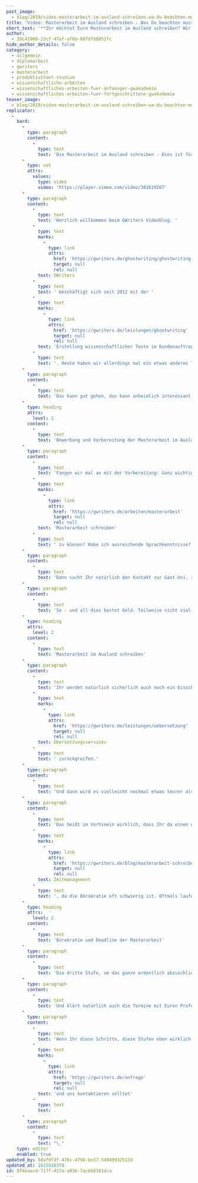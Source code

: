 ```yaml
---
post_image:
  - blog/2019/video-masterarbeit-im-ausland-schreiben-wa-du-beachten-musst/2019-04-01-masterarbeit_im_ausland_Classic_Thumbnail.png
title: 'Video: Masterarbeit im Ausland schreiben - Was Du beachten musst'
short_text: '**Ihr möchtet Eure Masterarbeit im Ausland schreiben? Wir erklären Euch die wichtigsten Schritte und alles, was Ihr sonst noch wissen und beachten müsst!**'
author:
  - 39c41980-23cf-47af-af6b-087df68052fc
hide_author_details: false
category:
  - allgemein
  - diplomarbeit
  - gwriters
  - masterarbeit
  - produktivitaet-studium
  - wissenschaftliche-arbeiten
  - wissenschaftliches-arbeiten-fuer-anfaenger-gwakademie
  - wissenschaftliches-arbeiten-fuer-fortgeschrittene-gwakademie
teaser_image:
  - blog/2019/video-masterarbeit-im-ausland-schreiben-wa-du-beachten-musst/2019-04-01-masterarbeit_im_ausland_Classic_Thumbnail.png
replicator:
  -
    bard:
      -
        type: paragraph
        content:
          -
            type: text
            text: 'Die Masterarbeit im Ausland schreiben - Dies ist für viele Studenten ein erstrebenswertes Ziel und wertet natürlich auch den eigenen Lebenslauf unheimlich auf. Jedoch sollte man einige Punkte vorher beachten, denn eine Masterarbeit im Ausland zu schreiben ist kein einfaches Unterfangen. Zunächst einmal gilt es, eine aussagekräftige Bewerbung zu verfassen und eine extrem gründliche Vorbereitung durchzuführen. Das folgende Schreiben der Masterarbeit im Ausland ist dann die größte Herausforderung, denn die Deadlines und die unübliche Bürokratie können im Ausland besonders anspruchsvoll sein.'
      -
        type: set
        attrs:
          values:
            type: video
            video: 'https://player.vimeo.com/video/381619267'
      -
        type: paragraph
        content:
          -
            type: text
            text: 'Herzlich willkommen beim GWriters Videoblog. '
          -
            type: text
            marks:
              -
                type: link
                attrs:
                  href: 'https://gwriters.de/ghostwriting/ghostwriting-agentur'
                  target: null
                  rel: null
            text: GWriters
          -
            type: text
            text: ' beschäftigt sich seit 2012 mit der '
          -
            type: text
            marks:
              -
                type: link
                attrs:
                  href: 'https://gwriters.de/leistungen/ghostwriting'
                  target: null
                  rel: null
            text: 'Erstellung wissenschaftlicher Texte im Kundenauftrag'
          -
            type: text
            text: '. Heute haben wir allerdings mal ein etwas anderes Thema. Das Thema ist: „Masterarbeit im Ausland schreiben – was Du beachten musst.“ Ganz bewusst was Du beachten musst, da wir viele, viele Studenten als Kunden haben die von Ihrer Erfahrung erzählen und die sich teilweise schon ziemlich verheddern, da sie keine Auslandserfahrungen gesammelt haben, kein Erasmus gemacht haben, kein Auslandssemester, dann aber Ihre Masterarbeit im Ausland schreiben wollen.'
      -
        type: paragraph
        content:
          -
            type: text
            text: 'Das kann gut gehen, das kann unheimlich interessant sein und Euch auch den Schreibprozess sehr, sehr viel leichter machen, also da Ihr auch selbst mit Eurem Interesse vollkommen involviert seid. Aber es gibt einige Fallstricke, vor allen Dingen, wenn man das ganze unüberlegt angeht. Dementsprechend zeigen wir Euch heute einmal, was Ihr beachten müsst, aufgebaut in drei Stufen. Angefangen mit der Bewerbung und der entsprechenden Vorbereitung. Ganz, ganz wichtig die zweite Stufe, das Schreiben der Masterarbeit im Ausland selbst und dann eben in der dritten Stufe, die Finalisierungfristen und die ganze Bürokratie, die damit zusammenhängt und die Ihr auch beachten müsst.'
      -
        type: heading
        attrs:
          level: 2
        content:
          -
            type: text
            text: 'Bewerbung und Vorbereitung der Masterarbeit im Ausland'
      -
        type: paragraph
        content:
          -
            type: text
            text: 'Fangen wir mal an mit der Vorbereitung: Ganz wichtig ist natürlich, dass Ihr erst mal checkt: Sind die Voraussetzung für die Masterarbeit im Ausland erfüll? Habe ich gute Noten? Habe ich das gleiche Curriculum wie die Partner-Uni oder muss ich vielleicht Sonderkurse belegen, um dort die '
          -
            type: text
            marks:
              -
                type: link
                attrs:
                  href: 'https://gwriters.de/arbeiten/masterarbeit'
                  target: null
                  rel: null
            text: 'Masterarbeit schreiben'
          -
            type: text
            text: ' zu können? Habe ich ausreichende Sprachkenntnisse? Ganz, ganz wichtig: viele haben Sprachkenntnisse, durch die Schule, durch die Uni, aber vielleicht nicht ausreichende Sprachkenntnisse, um mit jemandem, der aus dem Land kommt, in dem Ihr dann Eure Masterarbeit auch schreiben wollt, ausreichend kommunizieren zu können. Ihr solltet Euch also wirklich selbstkritisch hinterfragen: Reicht das, was ich sprechen kann, auch aus, um das was ich sagen will eben auch schriftlich, grammatikalisch und orthografisch korrekt auszudrücken?'
      -
        type: paragraph
        content:
          -
            type: text
            text: 'Dann sucht Ihr natürlich den Kontakt zur Gast-Uni, reicht Eure Bewerbung ein und, ganz, ganz wichtig, Ihr klärt auch mit der Gast-Uni und mit Eurer aktuellen Uni ab, ob die Masterarbeit im Inland auch anerkannt wird, denn wenn Ihr die schon schreibt, dann wollt Ihr natürlich nicht unbedingt nur im Ausland anerkannt sein, sondern auch bei Euch zu Hause, wenn Ihr dann wieder zurückkommen solltet. Weiterhin schaut: Ist die Finanzierung gesichert? So ein Auslandssemester, auch selbst wenn es nur um das Schreiben der Masterarbeit geht, kostet natürlich Geld. Ihr braucht Unterkunft, Ihr braucht Verpflegung, Ihr braucht Zugang zu wissenschaftlichen Datenbanken, wenn Ihr Eure Masterarbeit schreiben möchtet.'
      -
        type: paragraph
        content:
          -
            type: text
            text: 'So - und all dies kostet Geld. Teilweise nicht viel, aber das kann sich natürlich läppern, deswegen ist das auch ein wichtiger Punkt, den Ihr vorher klären solltet. Manche von Euch können das eben mit Bekannten oder mit den Eltern klären, andere haben Ersparnisse, auf die sie zurückgreifen können, andere behelfen sich mit einem Stipendium. Schaut Euch das vorher an. Selbst wenn Ihr herausfindet, dass die finanziellen Mittel gerade nicht da sein sollten, haben manche Auslands-Unis, manche Gast-Unis wirklich hervorragende Stipendien, die Ihr beanspruchen könnt, wenn Ihr natürlich die entsprechenden Noten eben habt und alle Voraussetzungen erfüllt. Ganz, ganz wichtig also bereitet Euch ordentlich vor und dann geht es weiter mit Stufe 2, dem eigentlichen Schreiben der Masterarbeit.'
      -
        type: heading
        attrs:
          level: 2
        content:
          -
            type: text
            text: 'Masterarbeit im Ausland schreiben'
      -
        type: paragraph
        content:
          -
            type: text
            text: 'Ihr werdet natürlich sicherlich auch noch ein bisschen Besprechungsaufwand haben mit der Gast-Uni, ansonsten solltet Ihr aber eben folgende Punkte beachten: belegt einen Sprachkurs, selbst wenn Ihr die Sprache ordentlich beherrscht und sagt: "Ja ich bin da super drin, ich kann mich toll unterhalten mit den Leuten aus dem Land, in denen ich gerne meine Masterarbeit schreiben möchte". Trotz dessen belegt bitte einen Sprachkurs, und zwar mit Schwerpunkt auf das Thema, in dem Ihr auch Eure Masterarbeit schreibt, denn oftmals beobachten wir, dass den Leuten dann wirklich ganz, ganz viele Vokabeln fehlen, Fachwörter fehlen und die dann eben auf GWriters zurückgreifen, auf '
          -
            type: text
            marks:
              -
                type: link
                attrs:
                  href: 'https://gwriters.de/leistungen/uebersetzung'
                  target: null
                  rel: null
            text: Übersetzungsservices
          -
            type: text
            text: ' zurückgreifen.'
      -
        type: paragraph
        content:
          -
            type: text
            text: 'Und dann wird es vielleicht nochmal etwas teurer als das, was man sich eingeplant hat. Da ist es billiger, selbst einen Sprachkurs zu belegen, der ordentlich geplant ist und eben Eure eigenen Kenntnisse aufzubessern. Bringt Euch im Nachhinein dann eben auch mehr im weiteren Leben. Sichert weiterhin, dass die Literatur, die Ihr braucht, verfügbar ist. Klärt das auch mit der Partner-Uni ab, klärt das mit Eurem Betreuer, damit Ihr da auf der sicheren Seite seid. Weiterhin schaut, dass eine ordentliche Koordination zwischen der Heimat und der Gast-Uni steht. Habt Ihr einen direkten Kontakt, der auch wirklich ansprechbar ist oder habt Ihr da jemanden, der die ganze Zeit schon voll ist, bis oben hin mit Arbeit und für Euch eigentlich nicht da ist? Dann wird es eine schwere Zeit.'
      -
        type: paragraph
        content:
          -
            type: text
            text: 'Das heißt im Vorhinein wirklich, dass Ihr da einen ordentlichen Ansprechpartner habt. Plant Euch Eure Zeit ein. Damit kommen wir auch direkt zum Punkt '
          -
            type: text
            marks:
              -
                type: link
                attrs:
                  href: 'https://gwriters.de/blog/masterarbeit-schreiben-zeitplan'
                  target: null
                  rel: null
            text: Zeitmanagement
          -
            type: text
            text: ', da die Bürokratie oft schwierig ist. Oftmals laufen die Prozesse an der Gast-Uni anders ab, als die Prozesse an der Heimat-Uni. Auch das solltet Ihr natürlich schon am besten im Voraus geklärt haben. Ansonsten solltet Ihr diese Punkte allerdings auch im Schreibprozess beachten und mit einplanen, damit Ihr nicht anfangt zu schwimmen oder Eure Deadlines reißt.'
      -
        type: heading
        attrs:
          level: 2
        content:
          -
            type: text
            text: 'Bürokratie und Deadline der Masterarbeit'
      -
        type: paragraph
        content:
          -
            type: text
            text: 'Die dritte Stufe, um das ganze ordentlich abzuschließen, beziehungsweise die dritte Stufe, die man unbedingt beachten sollte, ist die ganze Bürokratie, also der ganze administrative Overhead. Welche Visa-Fristen habe ich? Ist mein Visum lang genug? Habe ich mir auch einen Puffer eingebaut, falls sich die geplante Zeit doch irgendwie verlängern sollte, weil ich an dem Thema noch mal was ändern muss, weil ich noch mal eine Korrektur der Arbeit durchführen muss? Auch das sollte man sich eben einplanen. Wann ist die Abgabe im Ausland möglich?'
      -
        type: paragraph
        content:
          -
            type: text
            text: 'Und klärt natürlich auch die Termine mit Euren Professoren an der Heimat- und an den Gast-Unis, das ist ganz, ganz wichtig, denn teilweise hilft es auch, wenn Ihr größere Probleme habt, auch bei kleineren Problemen natürlich, dass Ihr Euch mit beiden Betreuern absprecht. Das sollte natürlich auch im Voraus geklärt sein, dass das eben möglich ist.'
      -
        type: paragraph
        content:
          -
            type: text
            text: 'Wenn Ihr diese Schritte, diese Stufen eben wirklich alle beachtet, Euch super vorbereitet, dann wird das auch sicherlich eine hervorragende Zeit, nur tut Euch selbst den Gefallen und führt dies auch wirklich durch. Seid gut vorbereitet, checkt noch mal Eure Sprachkenntnisse, hört mal wirklich in Euch hinein, ob das was für Euch ist und wenn Ihr zu dem Punkt kommt, dass Ihr das machen möchtet, wünschen wir Euch alles Gute dabei und freuen uns, falls Ihr zu dem Thema noch Fragen habt '
          -
            type: text
            marks:
              -
                type: link
                attrs:
                  href: 'https://gwriters.de/anfrage'
                  target: null
                  rel: null
            text: 'und uns kontaktieren solltet'
          -
            type: text
            text: .
      -
        type: paragraph
        content:
          -
            type: text
            text: "\_"
    type: editor
    enabled: true
updated_by: 5dafdfdf-476c-4794-be37-54949932513d
updated_at: 1615910378
id: 8f4eaecd-717f-417a-a036-7ac666381dca
---
```

